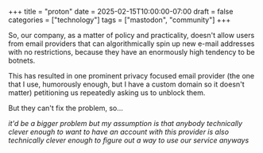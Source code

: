 +++
title = "proton"
date = 2025-02-15T10:00:00-07:00
draft = false
categories = ["technology"]
tags = ["mastodon", "community"]
+++

So, our company, as a matter of policy and practicality, doesn't allow users from email providers that can algorithmically spin up new e-mail addresses with no restrictions, because they have an enormously high tendency to be botnets.

This has resulted in one prominent privacy focused email provider (the one that I use, humorously enough, but I have a custom domain so it doesn't matter) petitioning us repeatedly asking us to unblock them.

But they can't fix the problem, so...

_it'd be a bigger problem but my assumption is that anybody technically clever enough to want to have an account with this provider is also technically clever enough to figure out a way to use our service anyways_